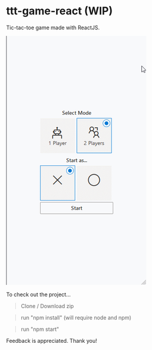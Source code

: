 # ttt-game-react (WIP)

Tic-tac-toe game made with ReactJS.

![](ttt-game.gif)

To check out the project...

> Clone / Download zip

> run "npm install" (will require node and npm)

> run "npm start"

Feedback is appreciated. Thank you!

